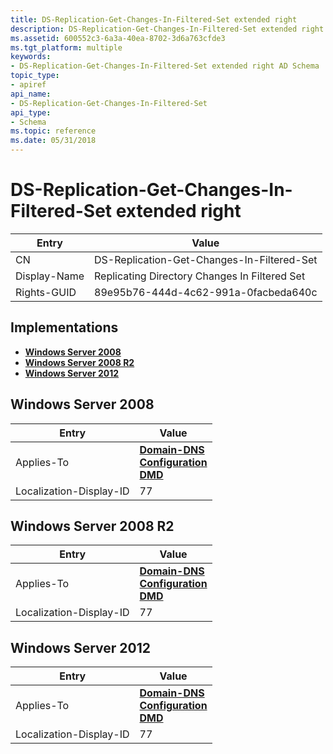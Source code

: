 ```yaml
---
title: DS-Replication-Get-Changes-In-Filtered-Set extended right
description: DS-Replication-Get-Changes-In-Filtered-Set extended right
ms.assetid: 600552c3-6a3a-40ea-8702-3d6a763cfde3
ms.tgt_platform: multiple
keywords:
- DS-Replication-Get-Changes-In-Filtered-Set extended right AD Schema
topic_type:
- apiref
api_name:
- DS-Replication-Get-Changes-In-Filtered-Set
api_type:
- Schema
ms.topic: reference
ms.date: 05/31/2018
---
```


# DS-Replication-Get-Changes-In-Filtered-Set extended right



| Entry | Value |
|--------------|-----------------------------------------------|
| CN           | DS-Replication-Get-Changes-In-Filtered-Set    |
| Display-Name | Replicating Directory Changes In Filtered Set |
| Rights-GUID  | 89e95b76-444d-4c62-991a-0facbeda640c          |



## Implementations

-   [**Windows Server 2008**](#windows-server-2008)
-   [**Windows Server 2008 R2**](#windows-server-2008-r2)
-   [**Windows Server 2012**](#windows-server-2012)

## Windows Server 2008



| Entry | Value |
|-------------------------|----------------------------------------------------------------------------------------------------------------------------------|
| Applies-To              | [**Domain-DNS**](c-domaindns.md)<br/> [**Configuration**](c-configuration.md)<br/> [**DMD**](c-dmd.md)<br/> |
| Localization-Display-ID | 77                                                                                                                               |



## Windows Server 2008 R2



| Entry | Value |
|-------------------------|----------------------------------------------------------------------------------------------------------------------------------|
| Applies-To              | [**Domain-DNS**](c-domaindns.md)<br/> [**Configuration**](c-configuration.md)<br/> [**DMD**](c-dmd.md)<br/> |
| Localization-Display-ID | 77                                                                                                                               |



## Windows Server 2012



| Entry | Value |
|-------------------------|----------------------------------------------------------------------------------------------------------------------------------|
| Applies-To              | [**Domain-DNS**](c-domaindns.md)<br/> [**Configuration**](c-configuration.md)<br/> [**DMD**](c-dmd.md)<br/> |
| Localization-Display-ID | 77                                                                                                                               |



 

 





